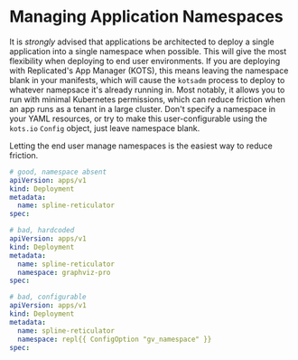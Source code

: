 # Managing Application Namespaces

It is *strongly* advised that applications be architected to deploy a single application into a single namespace when possible. This will give the most flexibility when deploying to end user environments.
If you are deploying with Replicated's App Manager (KOTS), this means leaving the namespace blank in your manifests, which will cause the `kotsadm` process to deploy to whatever namepsace it's already running in.
Most notably, it allows you to run with minimal Kubernetes permissions, which can reduce friction when an app runs as a tenant in a large cluster.
Don't specify a namespace in your YAML resources, or try to make this user-configurable using the `kots.io` `Config` object, just leave namespace blank.

Letting the end user manage namespaces is the easiest way to reduce friction.

```yaml
# good, namespace absent
apiVersion: apps/v1
kind: Deployment
metadata:
  name: spline-reticulator
spec:
```

```yaml
# bad, hardcoded
apiVersion: apps/v1
kind: Deployment
metadata:
  name: spline-reticulator
  namespace: graphviz-pro
spec:
```

```yaml
# bad, configurable
apiVersion: apps/v1
kind: Deployment
metadata:
  name: spline-reticulator
  namespace: repl{{ ConfigOption "gv_namespace" }}
spec:
```
